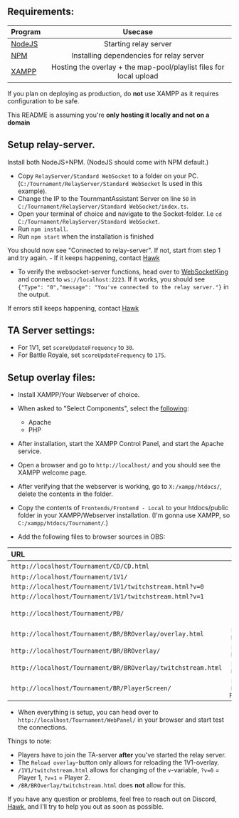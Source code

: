 ## Requirements:
| Program | Usecase  |
| :--- | :---: |
| [NodeJS](https://nodejs.org/en/download/) | Starting relay server |
| [NPM](https://docs.npmjs.com/downloading-and-installing-node-js-and-npm) | Installing dependencies for relay server |
| [XAMPP](https://www.apachefriends.org/download.html) | Hosting the overlay + the map-pool/playlist files for local upload |

If you plan on deploying as production, do **not** use XAMPP as it requires configuration to be safe. 

This README is assuming you're **only hosting it locally and not on a domain**

## Setup relay-server.
Install both NodeJS+NPM. (NodeJS should come with NPM default.)

- Copy `RelayServer/Standard WebSocket` to a folder on your PC. (`C:/Tournament/RelayServer/Standard WebSocket` Is used in this example).
- Change the IP to the TournmantAssistant Server on line `50` in `C:/Tournament/RelayServer/Standard WebSocket/index.ts`.
- Open your terminal of choice and navigate to the Socket-folder. I.e `cd C:/Tournament/RelayServer/Standard WebSocket`.
- Run `npm install`.
- Run `npm start` when the installation is finished

You should now see "Connected to relay-server". If not, start from step 1 and try again. - If it keeps happening, contact [Hawk](https://discordapp.com/users/592779895084679188)
- To verify the websocket-server functions, head over to [WebSocketKing](https://websocketking.com/) and connect to `ws://localhost:2223`.
If it works, you should see `{"Type": "0","message": "You've connected to the relay server."}` in the output.

If errors still keeps happening, contact [Hawk](https://discordapp.com/users/592779895084679188)

## TA Server settings:
- For 1V1, set `scoreUpdateFrequency` to `30`.
- For Battle Royale, set `scoreUpdateFrequency` to `175`.

## Setup overlay files:
- Install XAMPP/Your Webserver of choice.
- When asked to "Select Components", select the [following](https://i.imgur.com/eoPJIA9.png): 
    - Apache
    - PHP

- After installation, start the XAMPP Control Panel, and start the Apache service.
- Open a browser and go to `http://localhost/` and you should see the XAMPP welcome page.
- After verifying that the webserver is working, go to `X:/xampp/htdocs/`, delete the contents in the folder.
- Copy the contents of `Frontends/Frontend - Local` to your htdocs/public folder in your XAMPP/Webserver installation. (I'm gonna use XAMPP, so `C:/xampp/htdocs/Tournament/`.)

- Add the following files to browser sources in OBS:

| URL | Scene  | Order | Resolution |
| :--- | :---: | :---: | :---: |
| `http://localhost/Tournament/CD/CD.html` | `CD` | - | `1920x1080`|
| `http://localhost/Tournament/1V1/` | `1V1` | `Top` | `1920x1080`|
| `http://localhost/Tournament/1V1/twitchstream.html?v=0` | `1V1` | `Bottom` | `1920x1080` |
| `http://localhost/Tournament/1V1/twitchstream.html?v=1` | `1V1` | `Bottom` | `1920x1080` |
| `http://localhost/Tournament/PB/` | `Picks and Bans` | `Top` | `1920x1080` |
| `http://localhost/Tournament/BR/BROverlay/overlay.html` | `Battle Royale` | `Top` | `2560x1140` |
| `http://localhost/Tournament/BR/BROverlay/` | `Battle Royale` | `Bottom` | `1920x1080` |
| `http://localhost/Tournament/BR/BROverlay/twitchstream.html` | `Battle Royale` | `Bottom` | `1920x1080` |
| `http://localhost/Tournament/BR/PlayerScreen/` | `Battle Royale Players` | `Top` | `1920x1080` |

- When everything is setup, you can head over to `http://localhost/Tournament/WebPanel/` in your browser and start test the connections.

Things to note:
- Players have to join the TA-server **after** you've started the relay server. 
- The `Reload overlay`-button only allows for reloading the 1V1-overlay.
- `/1V1/twitchstream.html` allows for changing of the `v`-variable, `?v=0` = Player 1, `?v=1` = Player 2.
- `/BR/BROverlay/twitchstream.html` does **not** allow for this.

If you have any question or problems, feel free to reach out on Discord, [Hawk](https://discordapp.com/users/592779895084679188), and I'll try to help you out as soon as possible.
